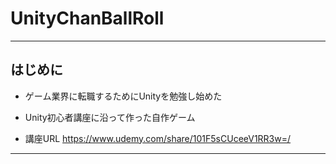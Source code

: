 # UnityChanBallRoll

--------------------------------------------------------------------------
## はじめに
- ゲーム業界に転職するためにUnityを勉強し始めた

- Unity初心者講座に沿って作った自作ゲーム

- 講座URL
  https://www.udemy.com/share/101F5sCUceeV1RR3w=/

--------------------------------------------------------------------------
